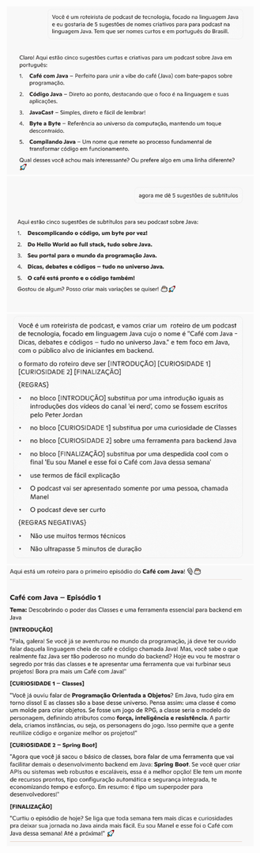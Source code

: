 <img src="../assets/img/nome.png" alt="nomo do podcast" width="500" style="margin-left: auto; margin-right: auto;">
<img src="../assets/img/titulo.png" alt="titulo" width="500" style="margin-left: auto; margin-right: auto;">
<img src="../assets/img/roteiro.png" alt="roteiro" width="500" style="margin-left: auto; margin-right: auto;">
<img src="../assets/img/resposta-roteiro.png" alt="respota de roteiro" width="500" style="margin-left: auto; margin-right: auto;">